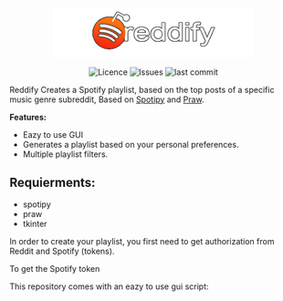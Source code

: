 <p align="center">
<img alt="Reddify" src="assets/icon.png" width="350">
</p>

<p align="center">
<img alt="Licence" src=https://img.shields.io/github/license/lironbdolah/reddify?label=licencey>
 <img alt="Issues" src=https://img.shields.io/github/issues/lironbdolah/reddify>
 <img alt="last commit" src=https://img.shields.io/github/last-commit/lironbdolah/reddify>
</p>


Reddify Creates a Spotify playlist, based on the top posts of a specific music genre subreddit, Based on [Spotipy](https://spotipy.readthedocs.io/en/2.19.0/) and [Praw](https://praw.readthedocs.io/en/stable/).


**Features:**

- Eazy to use GUI
- Generates a playlist based on your personal preferences.
- Multiple playlist filters.


## Requierments:

- spotipy
- praw
- tkinter 


In order to create your playlist, you first need to get authorization from Reddit and Spotify (tokens).

To get the Spotify token 




This repository comes with an eazy to use gui script:

<p align="center">
  <img src="assets/gui.png" width="350>
</p>
